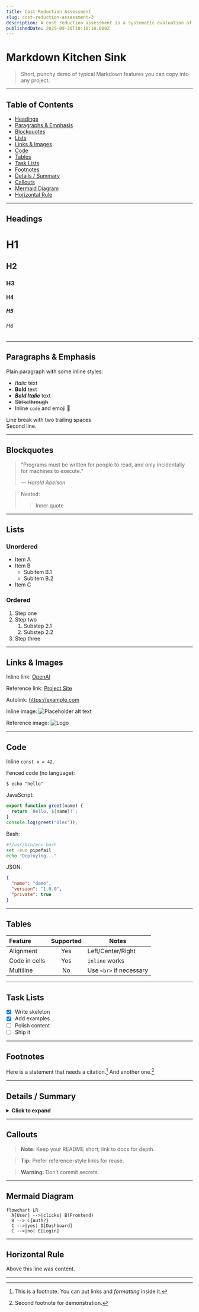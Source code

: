 ```yaml
---
title: Cost Reduction Assessment
slug: cost-reduction-assessment-3
description: A cost reduction assessment is a systematic evaluation of a business’s expenses to identify inefficiencies, waste, and areas for optimization
publishedDate: 2025-09-20T10:10:10.000Z
---
```


# Markdown Kitchen Sink

> Short, punchy demo of typical Markdown features you can copy into any project.

---

## Table of Contents
- [Headings](#headings)
- [Paragraphs & Emphasis](#paragraphs--emphasis)
- [Blockquotes](#blockquotes)
- [Lists](#lists)
- [Links & Images](#links--images)
- [Code](#code)
- [Tables](#tables)
- [Task Lists](#task-lists)
- [Footnotes](#footnotes)
- [Details / Summary](#details--summary)
- [Callouts](#callouts)
- [Mermaid Diagram](#mermaid-diagram)
- [Horizontal Rule](#horizontal-rule)

---

## Headings

# H1
## H2
### H3
#### H4
##### H5
###### H6

---

## Paragraphs & Emphasis

Plain paragraph with some inline styles:
- *Italic* text
- **Bold** text
- ***Bold Italic*** text
- ~~Strikethrough~~
- Inline `code` and emoji 🎯

Line break with two trailing spaces  
Second line.

---

## Blockquotes

> “Programs must be written for people to read, and only incidentally for machines to execute.”
>
> — *Harold Abelson*

> Nested:
> > Inner quote

---

## Lists

### Unordered
- Item A
- Item B
    - Subitem B.1
    - Subitem B.2
- Item C

### Ordered
1. Step one
2. Step two
    1. Substep 2.1
    2. Substep 2.2
3. Step three

---

## Links & Images

Inline link: [OpenAI](https://openai.com)

Reference link: [Project Site][project]

Autolink: <https://example.com>

Inline image: ![Placeholder alt text](/article.png?text=Banner)

Reference image: ![Logo][logo]

[project]: https://example.com/docs
[logo]: /logo.png?text=Logo

---

## Code

Inline `const x = 42`.

Fenced code (no language):
```
$ echo "hello"
```

JavaScript:
```js
export function greet(name) {
  return `Hello, ${name}!`;
}
console.log(greet("Olex"));
```

Bash:
```bash
#!/usr/bin/env bash
set -euo pipefail
echo "Deploying..."
```

JSON:
```json
{
  "name": "demo",
  "version": "1.0.0",
  "private": true
}
```

---

## Tables

| Feature        | Supported | Notes                    |
|:---------------|:---------:|--------------------------|
| Alignment      |   Yes     | Left/Center/Right        |
| Code in cells  |   Yes     | `inline` works           |
| Multiline      |   No      | Use `<br>` if necessary  |

---

## Task Lists

- [x] Write skeleton
- [x] Add examples
- [ ] Polish content
- [ ] Ship it

---

## Footnotes

Here is a statement that needs a citation.[^1] And another one.[^note]

[^1]: This is a footnote. You can put links and *formatting* inside it.
[^note]: Second footnote for demonstration.

---

## Details / Summary

<details>
  <summary><strong>Click to expand</strong></summary>

Hidden content with **Markdown** inside:

- Bullet points
- Code:

  ```ts
  type ID = string | number;
  ```

</details>

---

## Callouts

> **Note:** Keep your README short; link to docs for depth.

> **Tip:** Prefer reference-style links for reuse.

> **Warning:** Don’t commit secrets.

---

## Mermaid Diagram

```mermaid
flowchart LR
  A[User] -->|clicks| B(Frontend)
  B --> C{Auth?}
  C -->|yes| D[Dashboard]
  C -->|no| E[Login]
```

---

## Horizontal Rule

Above this line was content.

---

